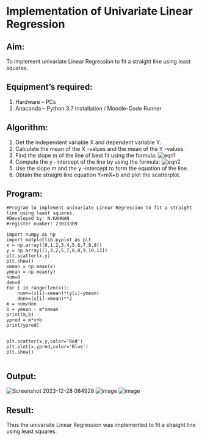 # Implementation of Univariate Linear Regression
## Aim:
To implement univariate Linear Regression to fit a straight line using least squares.
## Equipment’s required:
1.	Hardware – PCs
2.	Anaconda – Python 3.7 Installation / Moodle-Code Runner
## Algorithm:
1.	Get the independent variable X and dependent variable Y.
2.	Calculate the mean of the X -values and the mean of the Y -values.
3.	Find the slope m of the line of best fit using the formula.
 ![eqn1](./eq1.jpg)
4.	Compute the y -intercept of the line by using the formula:
![eqn2](./eq2.jpg)  
5.	Use the slope m and the y -intercept to form the equation of the line.
6.	Obtain the straight line equation Y=mX+b and plot the scatterplot.
## Program:
```
#Program to implement univariate Linear Regression to fit a straight line using least squares.
#Developed by: N.KANNAN
#register number: 23013389

import numpy as np 
import matplotlib.pyplot as plt
x = np.array([0,1,2,3,4,5,6,7,8,9])
y = np.array([1,3,2,5,7,8,8,9,10,12])
plt.scatter(x,y)
plt.show()
xmean = np.mean(x)
ymean = np.mean(y)
num=0
den=0
for i in range(len(x)):
    num+=(x[i]-xmean)*(y[i]-ymean)
    den+=(x[i]-xmean)**2
m = num/den
b = ymean - m*xmean
print(m,b)
ypred = m*x+b
print(ypred)


plt.scatter(x,y,color='Red')
plt.plot(x,ypred,color='Blue')
plt.show()


```

## Output:

![Screenshot 2023-12-28 084928](https://github.com/kannan-nagaraju/Univariate-Linear-Regression/assets/145742755/015cc709-d2f9-422c-bfc1-8f2304b2fca7)
![image](https://github.com/kannan-nagaraju/Univariate-Linear-Regression/assets/145742755/571e8f55-98c9-41ce-8e81-91aeaea83a14)
![image](https://github.com/kannan-nagaraju/Univariate-Linear-Regression/assets/145742755/f6c83fee-ebc5-4e7e-9338-c077214606a9)


## Result:
Thus the univariate Linear Regression was implemented to fit a straight line using least squares.
